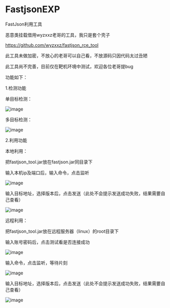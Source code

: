 # FastjsonEXP
FastJson利用工具

恶意类挂载借用wyzxxz老哥的工具，我只是套个壳子

https://github.com/wyzxxz/fastjson_rce_tool

此工具未做加密，不放心的老哥可以自己看，不放源码只因代码太过丑陋

此工具尚不完善，目前仅在靶机环境中测试，欢迎各位老哥提bug

功能如下：

1.检测功能

单目标检测：

![image](https://user-images.githubusercontent.com/29255605/119251358-b8a3ba80-bbd8-11eb-811b-5bdc4fa2ca4d.png)

多目标检测：

![image](https://user-images.githubusercontent.com/29255605/119251398-ed177680-bbd8-11eb-878a-02394412c016.png)

2.利用功能

本地利用：

把fastjson_tool.jar放在fastjson.jar同目录下

输入本机ip及端口后，输入命令，点击监听

![image](https://user-images.githubusercontent.com/29255605/119251476-5303fe00-bbd9-11eb-9f9a-244ba8c5c35b.png)

输入目标地址，选择版本后，点击发送（此处不会提示发送成功失败，结果需要自己查看）

![image](https://user-images.githubusercontent.com/29255605/119251534-9a8a8a00-bbd9-11eb-96e2-0d4077fc08dc.png)

远程利用：

把fastjson_tool.jar放在远程服务器（linux）的root目录下

输入账号密码后，点击测试看是否连接成功

![image](https://user-images.githubusercontent.com/29255605/119251586-daea0800-bbd9-11eb-92f0-97efc32fc014.png)

输入命令，点击监听，等待片刻

![image](https://user-images.githubusercontent.com/29255605/119251620-11278780-bbda-11eb-9d7b-9447adbc4e3b.png)

输入目标地址，选择版本后，点击发送（此处不会提示发送成功失败，结果需要自己查看）

![image](https://user-images.githubusercontent.com/29255605/119251663-47fd9d80-bbda-11eb-83c8-579d80dbbd1b.png)
